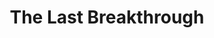 ---
title:          The Last Breakthrough

names:
  chinese:      天涯俠醫
  previous:     Wandering Hero Medics
genre:          modern
episodes:       30
broadcast:
  start:        2004-11-15
  end:          2004-12-26
producer:       Lam Chi-Wah
starring:       Nick Cheung, Raymond Lam, Sonija Kwok, Leila Tong
synopsis:       Dr. WONG PO FUN (Nick Cheung) joins Life Force, an international medical humanitarian organization, to carry out the unfulfilled wish of his deceased girlfriend, HA HIU-TUNG (Gigi Leung). He also sets up Lung Shing Medical Centre to help the poor. <br>When Fun is working with the organization in Kenya, he meets a young doctor called CHAI PAK-HANG (Raymond Lam), who works at a private hospital named Ling Siu in Hong Kong. Influenced by Fun, Hang joins Lung Shing later. HONG KIU (Sonija Kwok), a nurse at Ling Siu, is impressed by Fun with his principle of putting patients first. However, Fun cannot get over Tung. Meanwhile, Hang meets a volunteer HA HIU-CHING (Leila Tong) when he is in Africa and likes her very much. When they meet at Lung Shing again, Ching hangs back because of the existence of KO SIU-YAU (Sharon Chan), who comes from a wealthy family.<br>Working with Fun at both Lung Shing and Life Force, Hang learns that apart from giving patients medical treatments, doctors should also help patients to live a meaningful life. However, when Hang and Fun face their own lifetime challenges, they feel weak and helpless.
role:           supporting

characters:
  -
    fullname:       Fong Suet-Yi (Shirley)
    identity:       Nurse at Lung Shing Medical Centre
    appearance:     1-30
---